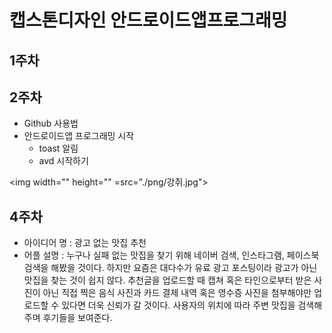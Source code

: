# 캡스톤디자인 안드로이드앱프로그래밍

## 1주차

## 2주차
  - Github 사용법
  - 안드로이드앱 프로그래밍 시작
    - toast 알림
    - avd 시작하기
 
<img width="" height="" =src="./png/강쥐.jpg"></img>

## 4주차

  - 아이디어 명 : 광고 없는 맛집 추천
  - 어플 설명 : 누구나 실패 없는 맛집을 찾기 위해 네이버 검색, 인스타그램, 페이스북 검색을 해봤을 것이다. 하지만 요즘은 대다수가 유료 광고 포스팅이라 광고가 아닌 맛집을 찾는 것이 쉽지 않다. 추천글을 업로드할 때 캡쳐 혹은 타인으로부터 받은 사진이 아닌 직접 찍은 음식 사진과 카드 결제 내역 혹은 영수증 사진을 첨부해야만 업로드할 수 있다면 더욱 신뢰가 갈 것이다. 사용자의 위치에 따라 주변 맛집을 검색해주며 후기들을 보여준다.
